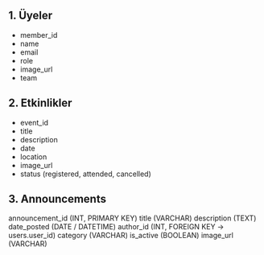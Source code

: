 ## 1. Üyeler

-   member_id
-   name
-   email
-   role
-   image_url
-   team

## 2. Etkinlikler

-   event_id
-   title
-   description
-   date
-   location
-   image_url
-   status (registered, attended, cancelled)

## 3. Announcements

announcement_id (INT, PRIMARY KEY)
title (VARCHAR)
description (TEXT)
date_posted (DATE / DATETIME)
author_id (INT, FOREIGN KEY → users.user_id)
category (VARCHAR)
is_active (BOOLEAN)
image_url (VARCHAR)
